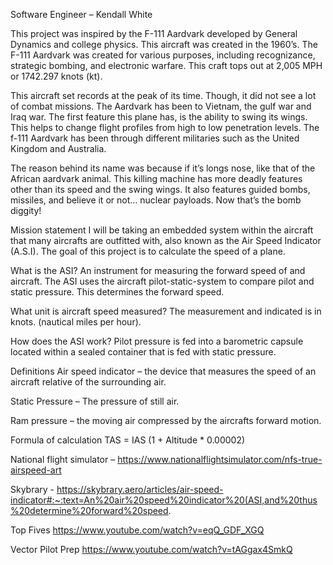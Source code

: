 Software Engineer – Kendall White

This project was inspired by the F-111 Aardvark developed by General Dynamics and college physics.
	This aircraft was created in the 1960’s. The F-111 Aardvark was created for various purposes, including recognizance, strategic bombing, and electronic warfare.  This craft tops out at 2,005 MPH or 1742.297 knots (kt). 

This aircraft set records at the peak of its time. Though, it did not see a lot of combat missions. The Aardvark has been to Vietnam, the gulf war and Iraq war. The first feature this plane has, is the ability to swing its wings. This helps to change flight profiles from high to low penetration levels. The f-111 Aardvark has been through different militaries such as the United Kingdom and Australia. 

The reason behind its name was because if it’s longs nose, like that of the African aardvark animal. This killing machine has more deadly features other than its speed and the swing wings. It also features guided bombs, missiles, and believe it or not… nuclear payloads. Now that’s the bomb diggity!

Mission statement
I will be taking an embedded system within the aircraft that many aircrafts are outfitted with, also known as the Air Speed Indicator (A.S.I).  The goal of this project is to calculate the speed of a plane.

What is the ASI? 
	An instrument for measuring the forward speed of and aircraft. The ASI uses the aircraft pilot-static-system to compare pilot and static pressure. This determines the forward speed. 

What unit is aircraft speed measured?
	The measurement and indicated is in knots. (nautical miles per hour).

How does the ASI work?
	Pilot pressure is fed into a barometric capsule located within a sealed container that is fed with static pressure.

Definitions
Air speed indicator – the device that measures the speed of an aircraft relative of the surrounding air. 

Static Pressure – The pressure of still air.

Ram pressure – the moving air compressed by the aircrafts forward motion.
 

Formula of calculation
TAS = IAS (1 + Altitude * 0.00002)



National flight simulator – 
https://www.nationalflightsimulator.com/nfs-true-airspeed-art

Skybrary -
https://skybrary.aero/articles/air-speed-indicator#:~:text=An%20air%20speed%20indicator%20(ASI,and%20thus%20determine%20forward%20speed.

Top Fives 
https://www.youtube.com/watch?v=eqQ_GDF_XGQ
 
Vector Pilot Prep https://www.youtube.com/watch?v=tAGgax4SmkQ
